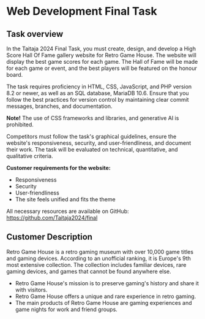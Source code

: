 # Web Development Final Task

## Task overview

In the Taitaja 2024 Final Task, you must create, design, and develop a High Score Hall Of Fame gallery website for Retro Game House. The website will display the best game scores for each game. The Hall of Fame will be made for each game or event, and the best players will be featured on the honour board.

The task requires proficiency in HTML, CSS, JavaScript, and PHP version 8.2 or newer, as well as an SQL database, MariaDB 10.6. Ensure that you follow the best practices for version control by maintaining clear commit messages, branches, and documentation.

**Note!** The use of CSS frameworks and libraries, and generative AI is prohibited.

Competitors must follow the task's graphical guidelines, ensure the website's responsiveness, security, and user-friendliness, and document their work. The task will be evaluated on technical, quantitative, and qualitative criteria.

**Customer requirements for the website:**

- Responsiveness
- Security
- User-friendliness
- The site feels unified and fits the theme

All necessary resources are available on GitHub: https://github.com/Taitaja2024/final

## Customer Description

Retro Game House is a retro gaming museum with over 10,000 game titles and gaming devices. According to an unofficial ranking, it is Europe's 9th most extensive collection. The collection includes familiar devices, rare gaming devices, and games that cannot be found anywhere else.

- Retro Game House's mission is to preserve gaming's history and share it with visitors.
- Retro Game House offers a unique and rare experience in retro gaming.
- The main products of Retro Game House are gaming experiences and game nights for work and friend groups.
